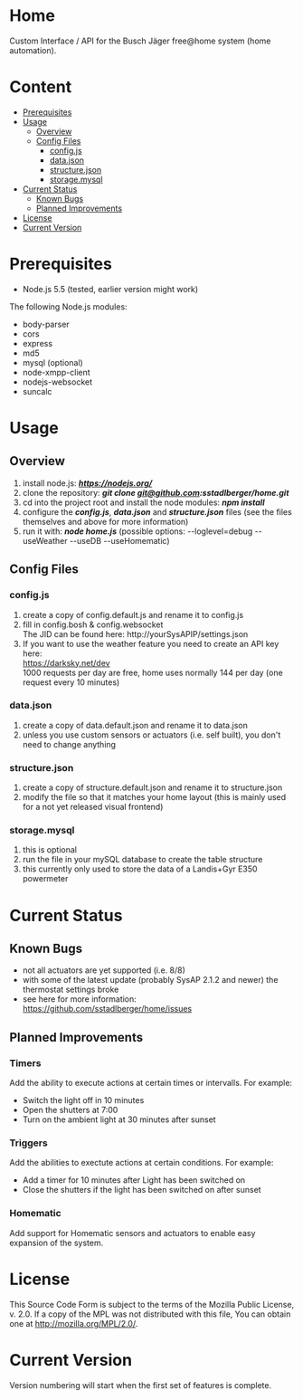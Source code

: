# Home
Custom Interface / API for the Busch Jäger free@home system (home automation). 

# Content
* [Prerequisites](#prerequisites)
* [Usage](#usage)
  * [Overview](#overview)
  * [Config Files](#config-files)
    * [config.js](#configjs)
    * [data.json](#datajson)
    * [structure.json](#structurejson)
    * [storage.mysql](#storagemysql)
* [Current Status](#current-status)
  * [Known Bugs](#known-bugs)
  * [Planned Improvements](#planned-improvements)
* [License](#license)
* [Current Version](#current-version)


# Prerequisites
- Node.js 5.5 (tested, earlier version might work)

The following Node.js modules:
- body-parser
- cors
- express
- md5
- mysql (optional)
- node-xmpp-client
- nodejs-websocket
- suncalc

# Usage
## Overview
1. install node.js: **_https://nodejs.org/_**
2. clone the repository: **_git clone git@github.com:sstadlberger/home.git_**
3. cd into the project root and install the node modules: **_npm install_**
4. configure the **_config.js_**, **_data.json_** and **_structure.json_** files (see the files themselves and above for more information)
5. run it with: **_node home.js_** (possible options: --loglevel=debug --useWeather --useDB --useHomematic)

## Config Files
### config.js
1. create a copy of config.default.js and rename it to config.js
2. fill in config.bosh & config.websocket<br>
   The JID can be found here: http://yourSysAPIP/settings.json
3. If you want to use the weather feature you need to create an API key here:<br>
   https://darksky.net/dev<br>
   1000 requests per day are free, home uses normally 144 per day (one request every 10 minutes)
### data.json
1. create a copy of data.default.json and rename it to data.json
2. unless you use custom sensors or actuators (i.e. self built), you don't need to change anything
### structure.json
1. create a copy of structure.default.json and rename it to structure.json
2. modify the file so that it matches your home layout (this is mainly used for a not yet released visual frontend)
### storage.mysql
1. this is optional
2. run the file in your mySQL database to create the table structure
3. this currently only used to store the data of a Landis+Gyr E350 powermeter

# Current Status

## Known Bugs
- not all actuators are yet supported (i.e. 8/8)
- with some of the latest update (probably SysAP 2.1.2 and newer) the thermostat settings broke 
- see here for more information: https://github.com/sstadlberger/home/issues

## Planned Improvements
### Timers
Add the ability to execute actions at certain times or intervalls. For example:
- Switch the light off in 10 minutes
- Open the shutters at 7:00
- Turn on the ambient light at 30 minutes after sunset

### Triggers
Add the abilities to exectute actions at certain conditions. For example:
- Add a timer for 10 minutes after Light has been switched on
- Close the shutters if the light has been switched on after sunset

### Homematic
Add support for Homematic sensors and actuators to enable easy expansion of the system.

# License
This Source Code Form is subject to the terms of the Mozilla Public License, v. 2.0. If a copy of the MPL was not distributed with this file, You can obtain one at http://mozilla.org/MPL/2.0/.

# Current Version
Version numbering will start when the first set of features is complete.
